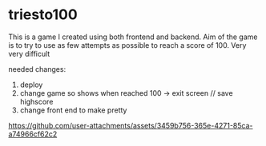 # triesto100
This is a game I created using both frontend and backend. Aim of the game is to try to use as few attempts as possible to reach a score of 100. Very very difficult


needed changes:
1) deploy
2) change game so shows when reached 100 -> exit screen // save highscore
3) change front end to make pretty


https://github.com/user-attachments/assets/3459b756-365e-4271-85ca-a74966cf62c2

